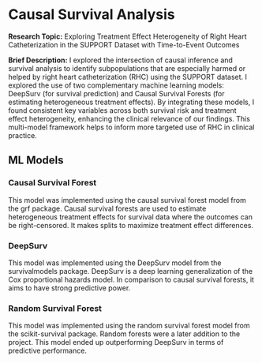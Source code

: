 # Causal Survival Analysis

**Research Topic:** Exploring Treatment Effect Heterogeneity of Right Heart Catheterization in the SUPPORT Dataset with Time-to-Event Outcomes

**Brief Description:**
I explored the intersection of causal inference and survival analysis to identify subpopulations that are especially harmed or helped by right heart catheterization (RHC) using the SUPPORT dataset. I explored the use of two complementary machine learning models: DeepSurv (for survival prediction) and Causal Survival Forests (for estimating heterogeneous treatment effects). By integrating these models, I found consistent key variables across both survival risk and treatment effect heterogeneity, enhancing the clinical relevance of our findings. This multi-model framework helps to inform more targeted use of RHC in clinical practice.


## ML Models

### Causal Survival Forest
This model was implemented using the causal survival forest model from the grf package. Causal survival forests are used to estimate heterogeneous treatment effects for survival data where the outcomes can be right-censored. It makes splits to maximize treatment effect differences.


### DeepSurv
This model was implemented using the DeepSurv model from the survivalmodels package. DeepSurv is a deep learning generalization of the Cox proportional hazards model. In comparison to causal survival forests, it aims to have strong predictive power.


### Random Survival Forest
This model was implemented using the random survival forest model from the scikit-survival package. Random forests were a later addition to the project. This model ended up outperforming DeepSurv in terms of predictive performance.

